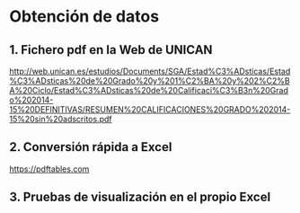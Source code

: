 # Obtención de datos


## 1. Fichero pdf en la Web de UNICAN 
http://web.unican.es/estudios/Documents/SGA/Estad%C3%ADsticas/Estad%C3%ADsticas%20de%20Grado%20y%201%C2%BA%20y%202%C2%BA%20Ciclo/Estad%C3%ADsticas%20de%20Calificaci%C3%B3n%20Grado%202014-15%20DEFINITIVAS/RESUMEN%20CALIFICACIONES%20GRADO%202014-15%20sin%20adscritos.pdf 

## 2. Conversión rápida a Excel
https://pdftables.com

## 3. Pruebas de visualización en el propio Excel


